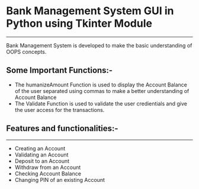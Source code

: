 # Bank Management System GUI in Python using Tkinter Module
****
  Bank Management System is developed to make the basic understanding of OOPS concepts. 

  ## Some Important Functions:-
  - The humanizeAmount Function is used to display the Account Balance of the user separated using commas to make a better understanding of Account Balance
  - The Validate Function is used to validate the user credientials and give the user access for the transactions.
  
  
  ## Features and functionalities:-
****
  - Creating an Account
  - Validating an Account
  - Deposit to an Account
  - Withdraw from an Account
  - Checking Account Balance
  - Changing PIN of an existing Account
 


